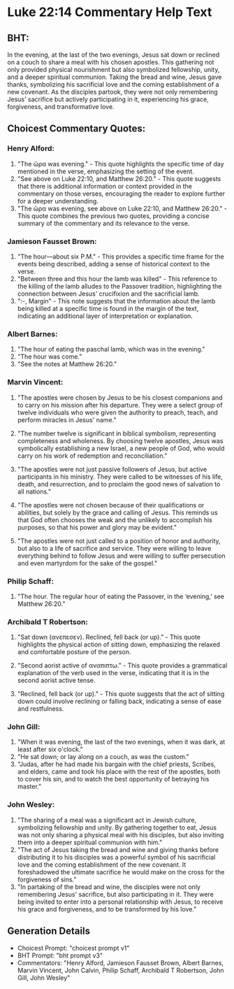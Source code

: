 # Luke 22:14 Commentary Help Text

## BHT:
In the evening, at the last of the two evenings, Jesus sat down or reclined on a couch to share a meal with his chosen apostles. This gathering not only provided physical nourishment but also symbolized fellowship, unity, and a deeper spiritual communion. Taking the bread and wine, Jesus gave thanks, symbolizing his sacrificial love and the coming establishment of a new covenant. As the disciples partook, they were not only remembering Jesus' sacrifice but actively participating in it, experiencing his grace, forgiveness, and transformative love.

## Choicest Commentary Quotes:
### Henry Alford:
1. "The ὥρα was evening." - This quote highlights the specific time of day mentioned in the verse, emphasizing the setting of the event.
2. "See above on Luke 22:10, and Matthew 26:20." - This quote suggests that there is additional information or context provided in the commentary on those verses, encouraging the reader to explore further for a deeper understanding.
3. "The ὥρα was evening, see above on Luke 22:10, and Matthew 26:20." - This quote combines the previous two quotes, providing a concise summary of the commentary and its relevance to the verse.

### Jamieson Fausset Brown:
1. "The hour—about six P.M." - This provides a specific time frame for the events being described, adding a sense of historical context to the verse.
2. "Between three and this hour the lamb was killed" - This reference to the killing of the lamb alludes to the Passover tradition, highlighting the connection between Jesus' crucifixion and the sacrificial lamb.
3. ":-, Margin" - This note suggests that the information about the lamb being killed at a specific time is found in the margin of the text, indicating an additional layer of interpretation or explanation.

### Albert Barnes:
1. "The hour of eating the paschal lamb, which was in the evening."
2. "The hour was come."
3. "See the notes at Matthew 26:20."

### Marvin Vincent:
1. "The apostles were chosen by Jesus to be his closest companions and to carry on his mission after his departure. They were a select group of twelve individuals who were given the authority to preach, teach, and perform miracles in Jesus' name."

2. "The number twelve is significant in biblical symbolism, representing completeness and wholeness. By choosing twelve apostles, Jesus was symbolically establishing a new Israel, a new people of God, who would carry on his work of redemption and reconciliation."

3. "The apostles were not just passive followers of Jesus, but active participants in his ministry. They were called to be witnesses of his life, death, and resurrection, and to proclaim the good news of salvation to all nations."

4. "The apostles were not chosen because of their qualifications or abilities, but solely by the grace and calling of Jesus. This reminds us that God often chooses the weak and the unlikely to accomplish his purposes, so that his power and glory may be evident."

5. "The apostles were not just called to a position of honor and authority, but also to a life of sacrifice and service. They were willing to leave everything behind to follow Jesus and were willing to suffer persecution and even martyrdom for the sake of the gospel."

### Philip Schaff:
1. "The hour. The regular hour of eating the Passover, in the ‘evening,’ see Matthew 26:20."

### Archibald T Robertson:
1. "Sat down (ανεπεσεν). Reclined, fell back (or up)." - This quote highlights the physical action of sitting down, emphasizing the relaxed and comfortable posture of the person. 

2. "Second aorist active of αναπιπτω." - This quote provides a grammatical explanation of the verb used in the verse, indicating that it is in the second aorist active tense. 

3. "Reclined, fell back (or up)." - This quote suggests that the act of sitting down could involve reclining or falling back, indicating a sense of ease and restfulness.

### John Gill:
1. "When it was evening, the last of the two evenings, when it was dark, at least after six o'clock." 
2. "He sat down; or lay along on a couch, as was the custom."
3. "Judas, after he had made his bargain with the chief priests, Scribes, and elders, came and took his place with the rest of the apostles, both to cover his sin, and to watch the best opportunity of betraying his master."

### John Wesley:
1. "The sharing of a meal was a significant act in Jewish culture, symbolizing fellowship and unity. By gathering together to eat, Jesus was not only sharing a physical meal with his disciples, but also inviting them into a deeper spiritual communion with him."
2. "The act of Jesus taking the bread and wine and giving thanks before distributing it to his disciples was a powerful symbol of his sacrificial love and the coming establishment of the new covenant. It foreshadowed the ultimate sacrifice he would make on the cross for the forgiveness of sins."
3. "In partaking of the bread and wine, the disciples were not only remembering Jesus' sacrifice, but also participating in it. They were being invited to enter into a personal relationship with Jesus, to receive his grace and forgiveness, and to be transformed by his love."


## Generation Details
- Choicest Prompt: "choicest prompt v1"
- BHT Prompt: "bht prompt v3"
- Commentators: "Henry Alford, Jamieson Fausset Brown, Albert Barnes, Marvin Vincent, John Calvin, Philip Schaff, Archibald T Robertson, John Gill, John Wesley"
